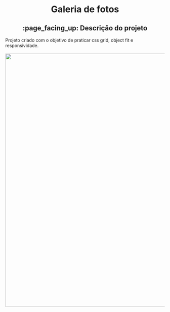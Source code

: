 <h1 align="center">Galeria de fotos</h1>
<h2 align="center">:page_facing_up: Descrição do projeto</h2>
Projeto criado com o objetivo de praticar css grid, object fit e responsividade.
<br>

<br>
<div align="center">
<img src="https://user-images.githubusercontent.com/80974593/184069239-45888758-f753-46c6-941a-c559874938a8.png" width="800"/>
</div>
